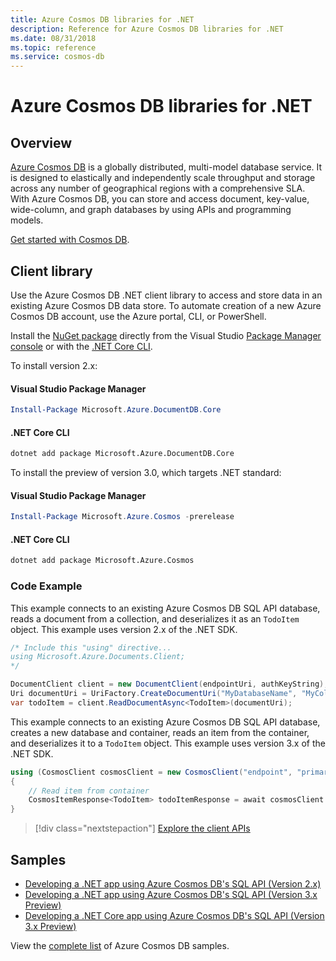 ```yaml
---
title: Azure Cosmos DB libraries for .NET
description: Reference for Azure Cosmos DB libraries for .NET
ms.date: 08/31/2018
ms.topic: reference
ms.service: cosmos-db
---
```


# Azure Cosmos DB libraries for .NET

## Overview

[Azure Cosmos DB](https://docs.microsoft.com/azure/cosmos-db/introduction) is a globally distributed, multi-model database service. It is designed to elastically and independently scale throughput and storage across any number of geographical regions with a comprehensive SLA. With Azure Cosmos DB, you can store and access document, key-value, wide-column, and graph databases by using APIs and programming models. 

[Get started with Cosmos DB](https://docs.microsoft.com/azure/cosmos-db/create-sql-api-dotnet).

## Client library

Use the Azure Cosmos DB .NET client library to access and store data in an existing Azure Cosmos DB data store. To automate creation of a new Azure Cosmos DB account, use the Azure portal, CLI, or PowerShell.

Install the [NuGet package](https://www.nuget.org/packages/Microsoft.Azure.DocumentDB.Core) directly from the Visual Studio [Package Manager console][PackageManager] or with the [.NET Core CLI][DotNetCLI].

To install version 2.x:

#### Visual Studio Package Manager

```powershell
Install-Package Microsoft.Azure.DocumentDB.Core
```

#### .NET Core CLI

```bash
dotnet add package Microsoft.Azure.DocumentDB.Core
```

To install the preview of version 3.0, which targets .NET standard: 

#### Visual Studio Package Manager

```powershell
Install-Package Microsoft.Azure.Cosmos -prerelease
```

#### .NET Core CLI

```bash
dotnet add package Microsoft.Azure.Cosmos
```


### Code Example

This example connects to an existing Azure Cosmos DB SQL API database, reads a document from a collection, and deserializes it as an `TodoItem` object. This example uses version 2.x of the .NET SDK.   

```csharp
/* Include this "using" directive...
using Microsoft.Azure.Documents.Client;
*/

DocumentClient client = new DocumentClient(endpointUri, authKeyString);
Uri documentUri = UriFactory.CreateDocumentUri("MyDatabaseName", "MyCollectionName", "DocumentId");
var todoItem = client.ReadDocumentAsync<TodoItem>(documentUri);
```

This example connects to an existing Azure Cosmos DB SQL API database, creates a new database and container, reads an item from the container, and deserializes it to a `TodoItem` object. This example uses version 3.x of the .NET SDK.   

```csharp
using (CosmosClient cosmosClient = new CosmosClient("endpoint", "primaryKey"))
{
    // Read item from container
    CosmosItemResponse<TodoItem> todoItemResponse = await cosmosClient.Databases["DatabaseId"].Containers["ContainerId"].Items.ReadItemAsync<TodoItem>("partitionKeyValue", "ItemId");
}
```

> [!div class="nextstepaction"]
> [Explore the client APIs](/dotnet/api/overview/azure/cosmosdb/client)

## Samples

* [Developing a .NET app using Azure Cosmos DB's SQL API (Version 2.x)](https://github.com/Azure-Samples/documentdb-dotnet-todo-app/)
* [Developing a .NET app using Azure Cosmos DB's SQL API (Version 3.x Preview)](https://github.com/Azure-Samples/cosmos-dotnet-todo-app/)
* [Developing a .NET Core app using Azure Cosmos DB's SQL API (Version 3.x Preview)](https://github.com/Azure-Samples/cosmos-dotnet-core-getting-started)

View the [complete list](https://azure.microsoft.com/resources/samples/?platform=dotnet&term=cosmosdb) of Azure Cosmos DB samples.

[PackageManager]: https://docs.microsoft.com/nuget/tools/package-manager-console
[DotNetCLI]: https://docs.microsoft.com/dotnet/core/tools/dotnet-add-package
